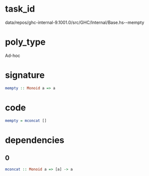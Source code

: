 
# task_id
data/repos/ghc-internal-9.1001.0/src/GHC/Internal/Base.hs--mempty

# poly_type
Ad-hoc

# signature
```haskell
mempty :: Monoid a => a
```   

# code
```haskell
mempty = mconcat []
```

# dependencies
## 0
```haskell
mconcat :: Monoid a => [a] -> a
```
